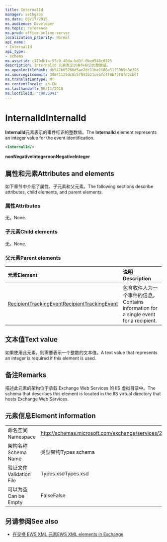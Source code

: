 ```yaml
---
title: InternalId
manager: sethgros
ms.date: 09/17/2015
ms.audience: Developer
ms.topic: reference
ms.prod: office-online-server
localization_priority: Normal
api_name:
- InternalId
api_type:
- schema
ms.assetid: c179db1a-95c9-40da-bd3f-0bed548c0325
description: InternalId 元素表示的事件标识的整数值。
ms.openlocfilehash: db547b05268d5ae2dc11be1f80a51f59b9d8e396
ms.sourcegitcommit: 34041125dc8c5f993b21cebfc4f8b72f0fd2cb6f
ms.translationtype: MT
ms.contentlocale: zh-CN
ms.lasthandoff: 06/11/2018
ms.locfileid: "19825941"
---
```

# <a name="internalid"></a><span data-ttu-id="9df82-103">InternalId</span><span class="sxs-lookup"><span data-stu-id="9df82-103">InternalId</span></span>

<span data-ttu-id="9df82-104">**InternalId**元素表示的事件标识的整数值。</span><span class="sxs-lookup"><span data-stu-id="9df82-104">The **InternalId** element represents an integer value for the event identification.</span></span> 
  
```XML
<InternalId/>
```

 <span data-ttu-id="9df82-105">**nonNegativeInteger**</span><span class="sxs-lookup"><span data-stu-id="9df82-105">**nonNegativeInteger**</span></span>
## <a name="attributes-and-elements"></a><span data-ttu-id="9df82-106">属性和元素</span><span class="sxs-lookup"><span data-stu-id="9df82-106">Attributes and elements</span></span>

<span data-ttu-id="9df82-107">如下章节中介绍了属性、子元素和父元素。</span><span class="sxs-lookup"><span data-stu-id="9df82-107">The following sections describe attributes, child elements, and parent elements.</span></span>
  
### <a name="attributes"></a><span data-ttu-id="9df82-108">属性</span><span class="sxs-lookup"><span data-stu-id="9df82-108">Attributes</span></span>

<span data-ttu-id="9df82-109">无。</span><span class="sxs-lookup"><span data-stu-id="9df82-109">None.</span></span>
  
### <a name="child-elements"></a><span data-ttu-id="9df82-110">子元素</span><span class="sxs-lookup"><span data-stu-id="9df82-110">Child elements</span></span>

<span data-ttu-id="9df82-111">无。</span><span class="sxs-lookup"><span data-stu-id="9df82-111">None.</span></span>
  
### <a name="parent-elements"></a><span data-ttu-id="9df82-112">父元素</span><span class="sxs-lookup"><span data-stu-id="9df82-112">Parent elements</span></span>

|<span data-ttu-id="9df82-113">**元素**</span><span class="sxs-lookup"><span data-stu-id="9df82-113">**Element**</span></span>|<span data-ttu-id="9df82-114">**说明**</span><span class="sxs-lookup"><span data-stu-id="9df82-114">**Description**</span></span>|
|:-----|:-----|
|[<span data-ttu-id="9df82-115">RecipientTrackingEvent</span><span class="sxs-lookup"><span data-stu-id="9df82-115">RecipientTrackingEvent</span></span>](recipienttrackingevent.md) <br/> |<span data-ttu-id="9df82-116">包含收件人为一个事件的信息。</span><span class="sxs-lookup"><span data-stu-id="9df82-116">Contains information for a single event for a recipient.</span></span>  <br/> |
   
## <a name="text-value"></a><span data-ttu-id="9df82-117">文本值</span><span class="sxs-lookup"><span data-stu-id="9df82-117">Text value</span></span>

<span data-ttu-id="9df82-118">如果使用此元素，则需要表示一个整数的文本值。</span><span class="sxs-lookup"><span data-stu-id="9df82-118">A text value that represents an integer is required if this element is used.</span></span>
  
## <a name="remarks"></a><span data-ttu-id="9df82-119">备注</span><span class="sxs-lookup"><span data-stu-id="9df82-119">Remarks</span></span>

<span data-ttu-id="9df82-120">描述此元素的架构位于承载 Exchange Web Services 的 IIS 虚拟目录中。</span><span class="sxs-lookup"><span data-stu-id="9df82-120">The schema that describes this element is located in the IIS virtual directory that hosts Exchange Web Services.</span></span>
  
## <a name="element-information"></a><span data-ttu-id="9df82-121">元素信息</span><span class="sxs-lookup"><span data-stu-id="9df82-121">Element information</span></span>

|||
|:-----|:-----|
|<span data-ttu-id="9df82-122">命名空间</span><span class="sxs-lookup"><span data-stu-id="9df82-122">Namespace</span></span>  <br/> |http://schemas.microsoft.com/exchange/services/2006/types  <br/> |
|<span data-ttu-id="9df82-123">架构名称</span><span class="sxs-lookup"><span data-stu-id="9df82-123">Schema Name</span></span>  <br/> |<span data-ttu-id="9df82-124">类型架构</span><span class="sxs-lookup"><span data-stu-id="9df82-124">Types schema</span></span>  <br/> |
|<span data-ttu-id="9df82-125">验证文件</span><span class="sxs-lookup"><span data-stu-id="9df82-125">Validation File</span></span>  <br/> |<span data-ttu-id="9df82-126">Types.xsd</span><span class="sxs-lookup"><span data-stu-id="9df82-126">Types.xsd</span></span>  <br/> |
|<span data-ttu-id="9df82-127">可以为空</span><span class="sxs-lookup"><span data-stu-id="9df82-127">Can be Empty</span></span>  <br/> |<span data-ttu-id="9df82-128">False</span><span class="sxs-lookup"><span data-stu-id="9df82-128">False</span></span>  <br/> |
   
## <a name="see-also"></a><span data-ttu-id="9df82-129">另请参阅</span><span class="sxs-lookup"><span data-stu-id="9df82-129">See also</span></span>



- [<span data-ttu-id="9df82-130">在交换 EWS XML 元素</span><span class="sxs-lookup"><span data-stu-id="9df82-130">EWS XML elements in Exchange</span></span>](ews-xml-elements-in-exchange.md)

